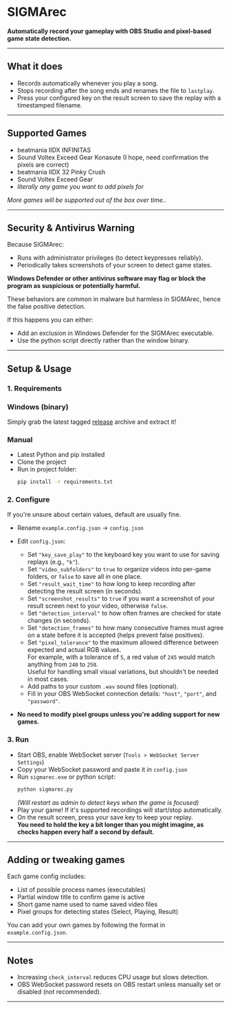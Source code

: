 # SIGMArec

**Automatically record your gameplay with OBS Studio and pixel-based game state detection.**

---

## What it does

- Records automatically whenever you play a song.
- Stops recording after the song ends and renames the file to `lastplay`.
- Press your configured key on the result screen to save the replay with a timestamped filename.

---

## Supported Games

- beatmania IIDX INFINITAS
- Sound Voltex Exceed Gear Konasute (I hope, need confirmation the pixels are correct)
- beatmania IIDX 32 Pinky Crush
- Sound Voltex Exceed Gear
- *literally any game you want to add pixels for*

*More games will be supported out of the box over time..*

---

## Security & Antivirus Warning

Because SIGMArec:

- Runs with administrator privileges (to detect keypresses reliably).   
- Periodically takes screenshots of your screen to detect game states.

**Windows Defender or other antivirus software may flag or block the program as suspicious or potentially harmful.**

These behaviors are common in malware but harmless in SIGMArec, hence the false positive detection.

If this happens you can either:

- Add an exclusion in Windows Defender for the SIGMArec executable.
- Use the python script directly rather than the window binary.

---

## Setup & Usage

### 1. Requirements

### Windows (binary)

Simply grab the latest tagged [release](https://github.com/NotAkitake/SIGMArec/releases/) archive and extract it!

### Manual

- Latest Python and pip installed  
- Clone the project
- Run in project folder:  
  ```bash
  pip install -r requirements.txt
  ```

### 2. Configure

If you're unsure about certain values, default are usually fine.

- Rename `example.config.json` → `config.json`  
- Edit `config.json`:  
  - Set `"key_save_play"` to the keyboard key you want to use for saving replays (e.g., `"k"`).  
  - Set `"video_subfolders"` to `true` to organize videos into per-game folders, or `false` to save all in one place.  
  - Set `"result_wait_time"` to how long to keep recording after detecting the result screen (in seconds).  
  - Set `"screenshot_results"` to `true` if you want a screenshot of your result screen next to your video, otherwise `false`.
  - Set `"detection_interval"` to how often frames are checked for state changes (in seconds).  
  - Set `"detection_frames"` to how many consecutive frames must agree on a state before it is accepted (helps prevent false positives).  
  - Set `"pixel_tolerance"` to the maximum allowed difference between expected and actual RGB values.  
    For example, with a tolerance of `5`, a red value of `245` would match anything from `240` to `250`.  
    Useful for handling small visual variations, but shouldn't be needed in most cases.  
  - Add paths to your custom `.wav` sound files (optional).  
  - Fill in your OBS WebSocket connection details: `"host"`, `"port"`, and `"password"`.  

- **No need to modify pixel groups unless you're adding support for new games.**

### 3. Run

- Start OBS, enable WebSocket server (`Tools > WebSocket Server Settings`)  
- Copy your WebSocket password and paste it in `config.json`  
- Run `sigmarec.exe` or python script:  
  ```bash
  python sigmarec.py
  ```  
  *(Will restart as admin to detect keys when the game is focused)*  
- Play your game! If it's supported recordings will start/stop automatically.  
- On the result screen, press your save key to keep your replay.  
**You need to hold the key a bit longer than you might imagine, as checks happen every half a second by default.**

---

## Adding or tweaking games

Each game config includes:

- List of possible process names (executables)  
- Partial window title to confirm game is active  
- Short game name used to name saved video files
- Pixel groups for detecting states (Select, Playing, Result)

You can add your own games by following the format in `example.config.json`.

---

## Notes

- Increasing `check_interval` reduces CPU usage but slows detection.  
- OBS WebSocket password resets on OBS restart unless manually set or disabled (not recommended).  

---
